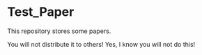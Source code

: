 # Test_Paper

This repository stores some papers.

You will not distribute it to others! Yes, I know you will not do this!

